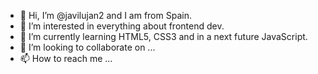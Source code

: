- 👋 Hi, I’m @javilujan2 and I am from Spain.
- 👀 I’m interested in everything about frontend dev.
- 🌱 I’m currently learning HTML5, CSS3 and in a next future JavaScript.
- 💞️ I’m looking to collaborate on ...
- 📫 How to reach me ...

<!---
javilujan2/javilujan2 is a ✨ special ✨ repository because its `README.md` (this file) appears on your GitHub profile.
You can click the Preview link to take a look at your changes.
--->

